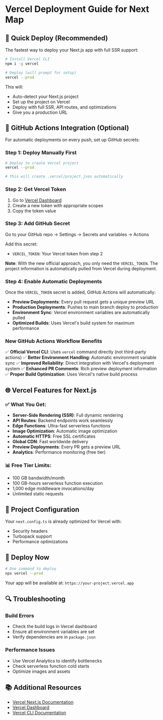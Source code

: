 # Vercel Deployment Guide for Next Map

## 🚀 Quick Deploy (Recommended)

The fastest way to deploy your Next.js app with full SSR support:

```bash
# Install Vercel CLI
npm i -g vercel

# Deploy (will prompt for setup)
vercel --prod
```

This will:

- Auto-detect your Next.js project
- Set up the project on Vercel
- Deploy with full SSR, API routes, and optimizations
- Give you a production URL

## 🔧 GitHub Actions Integration (Optional)

For automatic deployments on every push, set up GitHub secrets:

### Step 1: Deploy Manually First

```bash
# Deploy to create Vercel project
vercel --prod

# This will create .vercel/project.json automatically
```

### Step 2: Get Vercel Token

1. Go to [Vercel Dashboard](https://vercel.com/account/tokens)
2. Create a new token with appropriate scopes
3. Copy the token value

### Step 3: Add GitHub Secret

Go to your GitHub repo → Settings → Secrets and variables → Actions

Add this secret:

- `VERCEL_TOKEN`: Your Vercel token from step 2

**Note**: With the new official approach, you only need the `VERCEL_TOKEN`. The project information is automatically pulled from Vercel during deployment.

### Step 4: Enable Automatic Deployments

Once the `VERCEL_TOKEN` secret is added, GitHub Actions will automatically:

- **Preview Deployments**: Every pull request gets a unique preview URL
- **Production Deployments**: Pushes to main branch deploy to production
- **Environment Sync**: Vercel environment variables are automatically pulled
- **Optimized Builds**: Uses Vercel's build system for maximum performance

### New GitHub Actions Workflow Benefits

✅ **Official Vercel CLI**: Uses `vercel` command directly (not third-party actions)
✅ **Better Environment Handling**: Automatic environment variable sync
✅ **Improved Reliability**: Direct integration with Vercel's deployment system
✅ **Enhanced PR Comments**: Rich preview deployment information
✅ **Proper Build Optimization**: Uses Vercel's native build process

## 🌐 Vercel Features for Next.js

### ✅ What You Get:

- **Server-Side Rendering (SSR)**: Full dynamic rendering
- **API Routes**: Backend endpoints work seamlessly
- **Edge Functions**: Ultra-fast serverless functions
- **Image Optimization**: Automatic image optimization
- **Automatic HTTPS**: Free SSL certificates
- **Global CDN**: Fast worldwide delivery
- **Preview Deployments**: Every PR gets a preview URL
- **Analytics**: Performance monitoring (free tier)

### 📊 Free Tier Limits:

- 100 GB bandwidth/month
- 100 GB-hours serverless function execution
- 1,000 edge middleware invocations/day
- Unlimited static requests

## 🔧 Project Configuration

Your `next.config.ts` is already optimized for Vercel with:

- Security headers
- Turbopack support
- Performance optimizations

## 🚀 Deploy Now

```bash
# One command to deploy
npx vercel --prod
```

Your app will be available at: `https://your-project.vercel.app`

## 🔍 Troubleshooting

### Build Errors

- Check the build logs in Vercel dashboard
- Ensure all environment variables are set
- Verify dependencies are in `package.json`

### Performance Issues

- Use Vercel Analytics to identify bottlenecks
- Check serverless function cold starts
- Optimize images and assets

## 📚 Additional Resources

- [Vercel Next.js Documentation](https://vercel.com/docs/frameworks/nextjs)
- [Vercel Dashboard](https://vercel.com/dashboard)
- [Vercel CLI Documentation](https://vercel.com/docs/cli)
